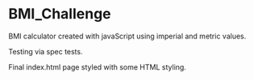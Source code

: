 # BMI_Challenge

BMI calculator created with javaScript using imperial and metric values. 

Testing via spec tests.

Final index.html page styled with some HTML styling.

